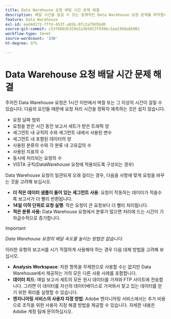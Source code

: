 ```yaml
---
title: Data Warehouse 요청 배달 시간 문제 해결
description: 배달 시간을 늘일 수 있는 잠재적인 Data Warehouse 요청 문제를 파악합니다.
feature: Data Warehouse
exl-id: eed4d172-fffd-453f-ab5b-0fc2a79d5bd0
source-git-commit: c53f886d5329e2a3b5023f9396c3aa2360a86901
workflow-type: tm+mt
source-wordcount: '330'
ht-degree: 97%

---
```


# Data Warehouse 요청 배달 시간 문제 해결

주어진 Data Warehouse 요청은 1시간 미만에서 며칠 또는 그 이상의 시간이 걸릴 수 있습니다. 다음의 요인들 때문에 요청 처리 시간을 정확히 예측하는 것은 쉽지 않습니다.

* 요청 날짜 범위
* 요청을 받은 시간 동안 보고서 세트가 받은 트래픽 양
* 세그먼트 내 규칙의 수와 세그먼트 내에서 사용된 변수
* 세그먼트 내 포함된 데이터의 양
* 사용된 분류의 수와 각 분류 내 고유값의 수
* 사용된 지표의 수
* 동시에 처리되는 요청의 수
* VISTA 규칙(DataWarehouse 요청에 적용되도록 구성되는 경우)

Data Warehouse 요청이 일관되게 오래 걸리는 경우, 다음을 사항에 맞게 요청을 바꾸는 것을 고려해 보십시오.

* **더 작은 데이터 샘플이 들어 있는 세그먼트 사용**: 요청이 작동하는 데이터가 적을수록 보고서가 더 빨리 반환됩니다.
* **14일 이하 단위로 요청 실행**: 작은 요청이 큰 요청보다 더 빨리 처리됩니다.
* **적은 분류 사용:** Data Warehouse 요청에서 분류가 많으면 처리에 드는 시간이 기하급수적으로 증가합니다.

>[!IMPORTANT]
>
> *Data Warehouse 요청의 배달 속도를 높이는 방법은 없습니다.*

이러한 유형의 보고서를 시기 적절하게 사용해야 하는 경우 다음 대체 방법을 고려해 보십시오.

* **Analysis Workspace**: 차원 항목을 무제한으로 사용할 수는 없지만 Data Warehouse에서 제공하는 거의 모든 다른 사용 사례를 포함합니다.
* **데이터 피드**: 매일 보고서 세트의 모든 원시 데이터를 가져와 FTP 사이트에 전송합니다. 그러면 이 데이터를 자신의 데이터베이스로 가져와서 찾고 있는 데이터를 얻기 위한 쿼리를 실행할 수 있습니다.
* **엔지니어링 서비스의 사용자 지정 방법**: Adobe 엔지니어링 서비스에서는 추가 비용으로 조직을 위한 사용자 지정 해결 방법을 제공할 수 있습니다. 자세한 내용은 Adobe 계정 팀에 문의하십시오.
